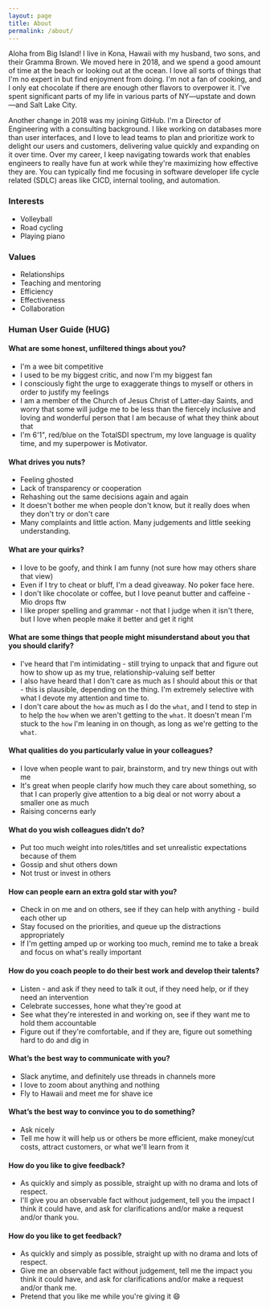 ```yaml
---
layout: page
title: About
permalink: /about/
---
```


Aloha from Big Island! I live in Kona, Hawaii with my husband, two sons, and their Gramma Brown. We moved here in 2018, and we spend a good amount of time at the beach or looking out at the ocean. I love all sorts of things that I'm no expert in but find enjoyment from doing. I'm not a fan of cooking, and I only eat chocolate if there are enough other flavors to overpower it. I've spent significant parts of my life in various parts of NY—upstate and down—and Salt Lake City.

Another change in 2018 was my joining GitHub. I'm a Director of Engineering with a consulting background. I like working on databases more than user interfaces, and I love to lead teams to plan and prioritize work to delight our users and customers, delivering value quickly and expanding on it over time. Over my career, I keep navigating towards work that enables engineers to really have fun at work while they're maximizing how effective they are. You can typically find me focusing in software developer life cycle related (SDLC) areas like CICD, internal tooling, and automation.

### Interests
* Volleyball
* Road cycling
* Playing piano

### Values
* Relationships
* Teaching and mentoring
* Efficiency
* Effectiveness
* Collaboration

### Human User Guide (HUG)
#### What are some honest, unfiltered things about you?
* I'm a wee bit competitive
* I used to be my biggest critic, and now I'm my biggest fan
* I consciously fight the urge to exaggerate things to myself or others in order to justify my feelings
* I am a member of the Church of Jesus Christ of Latter-day Saints, and worry that some will judge me to be less than the fiercely inclusive and loving and wonderful person that I am because of what they think about that
* I'm 6'1", red/blue on the TotalSDI spectrum, my love language is quality time, and my superpower is Motivator.
#### What drives you nuts?
* Feeling ghosted
* Lack of transparency or cooperation
* Rehashing out the same decisions again and again
* It doesn't bother me when people don't know, but it really does when they don't try or don't care
* Many complaints and little action. Many judgements and little seeking understanding.
#### What are your quirks?
* I love to be goofy, and think I am funny (not sure how may others share that view)
* Even if I try to cheat or bluff, I'm a dead giveaway. No poker face here.
* I don't like chocolate or coffee, but I love peanut butter and caffeine - Mio drops ftw
* I like proper spelling and grammar - not that I judge when it isn't there, but I love when people make it better and get it right
#### What are some things that people might misunderstand about you that you should clarify?
* I've heard that I'm intimidating - still trying to unpack that and figure out how to show up as my true, relationship-valuing self better
* I also have heard that I don't care as much as I should about this or that - this is plausible, depending on the thing. I'm extremely selective with what I devote my attention and time to.
* I don't care about the `how` as much as I do the `what`, and I tend to step in to help the `how` when we aren't getting to the `what`. It doesn't mean I'm stuck to the `how` I'm leaning in on though, as long as we're getting to the `what`.
#### What qualities do you particularly value in your colleagues?
* I love when people want to pair, brainstorm, and try new things out with me
* It's great when people clarify how much they care about something, so that I can properly give attention to a big deal or not worry about a smaller one as much
* Raising concerns early
#### What do you wish colleagues didn’t do?
* Put too much weight into roles/titles and set unrealistic expectations because of them
* Gossip and shut others down
* Not trust or invest in others
#### How can people earn an extra gold star with you?
* Check in on me and on others, see if they can help with anything - build each other up
* Stay focused on the priorities, and queue up the distractions appropriately
* If I'm getting amped up or working too much, remind me to take a break and focus on what's really important
#### How do you coach people to do their best work and develop their talents?
* Listen - and ask if they need to talk it out, if they need help, or if they need an intervention
* Celebrate successes, hone what they're good at
* See what they're interested in and working on, see if they want me to hold them accountable
* Figure out if they're comfortable, and if they are, figure out something hard to do and dig in
#### What’s the best way to communicate with you?
* Slack anytime, and definitely use threads in channels more
* I love to zoom about anything and nothing
* Fly to Hawaii and meet me for shave ice
#### What’s the best way to convince you to do something?
* Ask nicely
* Tell me how it will help us or others be more efficient, make money/cut costs, attract customers, or what we'll learn from it
#### How do you like to give feedback?
* As quickly and simply as possible, straight up with no drama and lots of respect.
* I'll give you an observable fact without judgement, tell you the impact I think it could have, and ask for clarifications and/or make a request and/or thank you.
#### How do you like to get feedback?
* As quickly and simply as possible, straight up with no drama and lots of respect.
* Give me an observable fact without judgement, tell me the impact you think it could have, and ask for clarifications and/or make a request and/or thank me.
* Pretend that you like me while you're giving it  :smile:
